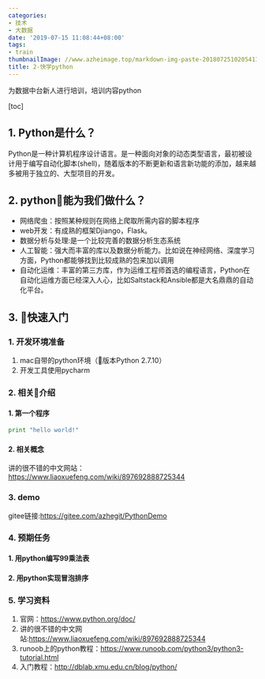 ```yaml
---
categories:
- 技术
- 大数据
date: '2019-07-15 11:08:44+08:00'
tags:
- train
thumbnailImage: //www.azheimage.top/markdown-img-paste-20180725102054110.png
title: 2-快学python
---
```

为数据中台新人进行培训，培训内容python
<!--more-->

[toc]

## 1. Python是什么？
Python是一种计算机程序设计语言。是一种面向对象的动态类型语言，最初被设计用于编写自动化脚本(shell)，随着版本的不断更新和语言新功能的添加，越来越多被用于独立的、大型项目的开发。


## 2. python能为我们做什么？
- 网络爬虫：按照某种规则在网络上爬取所需内容的脚本程序
- web开发：有成熟的框架Djiango，Flask。
- 数据分析与处理:是一个比较完善的数据分析生态系统
- 人工智能：强大而丰富的库以及数据分析能力。比如说在神经网络、深度学习方面，Python都能够找到比较成熟的包来加以调用
- 自动化运维：丰富的第三方库，作为运维工程师首选的编程语言，Python在自动化运维方面已经深入人心，比如Saltstack和Ansible都是大名鼎鼎的自动化平台。

## 3. 快速入门
### 1. 开发环境准备
1. mac自带的python环境（版本Python 2.7.10）
2. 开发工具使用pycharm

### 2. 相关介绍
#### 1. 第一个程序
```python
print "hello world!"
```

#### 2. 相关概念
讲的很不错的中文网站：https://www.liaoxuefeng.com/wiki/897692888725344

### 3. demo
gitee链接:https://gitee.com/azhegit/PythonDemo

### 4. 预期任务
#### 1. 用python编写99乘法表
#### 2. 用python实现冒泡排序

### 5. 学习资料
1. 官网：https://www.python.org/doc/
2. 讲的很不错的中文网站:https://www.liaoxuefeng.com/wiki/897692888725344
3. runoob上的python教程：https://www.runoob.com/python3/python3-tutorial.html
4. 入门教程：http://dblab.xmu.edu.cn/blog/python/

